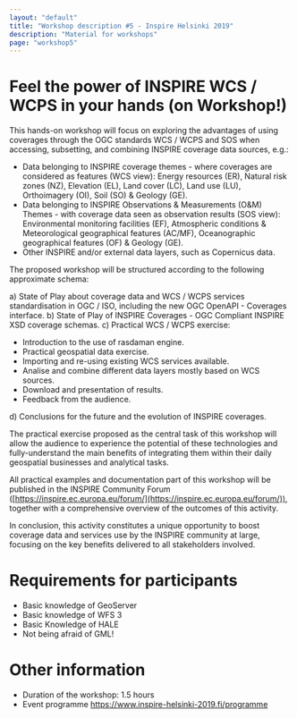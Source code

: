```yaml
---
layout: "default"
title: "Workshop description #5 - Inspire Helsinki 2019"
description: "Material for workshops"
page: "workshop5"
---
```

# Feel the power of INSPIRE WCS / WCPS in your hands (on Workshop!)

This hands-on workshop will focus on exploring the advantages of using coverages through the OGC standards WCS / WCPS and SOS when accessing, subsetting, and combining INSPIRE coverage data sources, e.g.: 
- Data belonging to INSPIRE coverage themes - where coverages are considered as features (WCS view): Energy resources (ER), Natural risk zones (NZ), Elevation (EL), Land cover (LC), Land use (LU), Orthoimagery (OI), Soil (SO) & Geology (GE). 
- Data belonging to INSPIRE Observations & Measurements (O&M) Themes - with coverage data seen as observation results (SOS view): Environmental monitoring facilities (EF), Atmospheric conditions & Meteorological geographical features (AC/MF), Oceanographic geographical features (OF) & Geology (GE). 
- Other INSPIRE and/or external data layers, such as Copernicus data. 
 
The proposed workshop will be structured according to the following approximate schema: 

a) State of Play about coverage data and WCS / WCPS services standardisation in OGC / ISO, including the new OGC OpenAPI - Coverages interface. 
b) State of Play of INSPIRE Coverages - OGC Compliant INSPIRE XSD coverage schemas. 
c) Practical WCS / WCPS exercise: 
- Introduction to the use of rasdaman engine. 
- Practical geospatial data exercise. 
- Importing and re-using existing WCS services available. 
- Analise and combine different data layers mostly based on WCS sources. 
- Download and presentation of results. 
- Feedback from the audience. 

d) Conclusions for the future and the evolution of INSPIRE coverages. 
 
The practical exercise proposed as the central task of this workshop will allow the audience to experience the potential of these technologies and fully-understand the main benefits of integrating them within their daily geospatial businesses and analytical tasks. 
 
All practical examples and documentation part of this workshop will be published in the INSPIRE Community Forum ([https://inspire.ec.europa.eu/forum/](https://inspire.ec.europa.eu/forum/)), together with a comprehensive overview of the outcomes of this activity. 
 
In conclusion, this activity constitutes a unique opportunity to boost coverage data and services use by the INSPIRE community at large, focusing on the key benefits delivered to all stakeholders involved.

# Requirements for participants

* Basic knowledge of GeoServer 
* Basic knowledge of WFS 3 
* Basic Knowledge of HALE 
* Not being afraid of GML!

# Other information

* Duration of the workshop: 1.5 hours
* Event programme https://www.inspire-helsinki-2019.fi/programme
